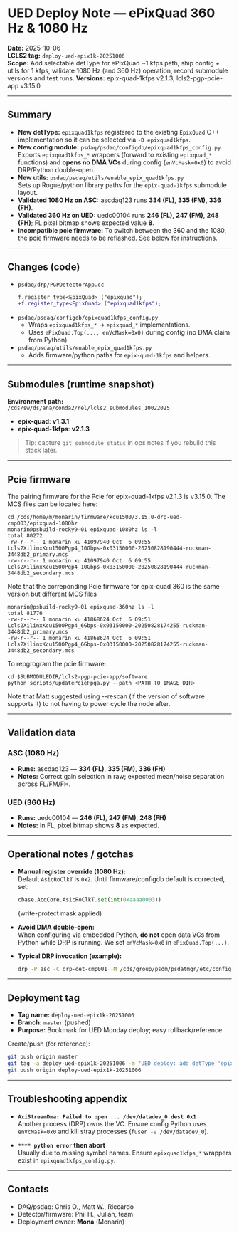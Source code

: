 # UED Deploy Note — ePixQuad 360 Hz & 1080 Hz

**Date:** 2025-10-06  
**LCLS2 tag:** `deploy-ued-epix1k-20251006`  
**Scope:** Add selectable detType for ePixQuad ~1 kfps path, ship config + utils for 1 kfps, validate 1080 Hz (and 360 Hz) operation, record submodule versions and test runs.
**Versions:** epix-quad-1kfps v2.1.3, lcls2-pgp-pcie-app v3.15.0

---

## Summary

- **New detType:** `epixquad1kfps` registered to the existing `EpixQuad` C++ implementation so it can be selected via `-D epixquad1kfps`.
- **New config module:** `psdaq/psdaq/configdb/epixquad1kfps_config.py`  
  Exports `epixquad1kfps_*` wrappers (forward to existing `epixquad_*` functions) and **opens no DMA VCs** during config (`enVcMask=0x0`) to avoid DRP/Python double-open.
- **New utils:** `psdaq/psdaq/utils/enable_epix_quad1kfps.py`  
  Sets up Rogue/python library paths for the `epix-quad-1kfps` submodule layout.
- **Validated 1080 Hz on ASC:** ascdaq123 runs **334 (FL)**, **335 (FM)**, **336 (FH)**.  
- **Validated 360 Hz on UED:** uedc00104 runs **246 (FL)**, **247 (FM)**, **248 (FH)**; FL pixel bitmap shows expected value **8**.
- **Incompatible pcie firmware:** To switch between the 360 and the 1080, the pcie firmware needs to be reflashed. See below for instructions.

---

## Changes (code)

- `psdaq/drp/PGPDetectorApp.cc`  
  ```diff
  f.register_type<EpixQuad> ("epixquad");
  +f.register_type<EpixQuad> ("epixquad1kfps");
  ```
- `psdaq/psdaq/configdb/epixquad1kfps_config.py`  
  - Wraps `epixquad1kfps_*` → `epixquad_*` implementations.  
  - Uses `ePixQuad.Top(..., enVcMask=0x0)` during config (no DMA claim from Python).
- `psdaq/psdaq/utils/enable_epix_quad1kfps.py`  
  - Adds firmware/python paths for `epix-quad-1kfps` and helpers.

---

## Submodules (runtime snapshot)

**Environment path:**  
`/cds/sw/ds/ana/conda2/rel/lcls2_submodules_10022025`

- **epix-quad**: **v1.3.1**  
- **epix-quad-1kfps**: **v2.1.3**

> Tip: capture `git submodule status` in ops notes if you rebuild this stack later.

---

## Pcie firmware 
The pairing firmware for the Pcie for epix-quad-1kfps v2.1.3 is v3.15.0. The MCS files can be located here:
```
cd /cds/home/m/monarin/firmware/kcu1500/3.15.0-drp-ued-cmp003/epixquad-1080hz
monarin@psbuild-rocky9-01 epixquad-1080hz ls -l
total 80272
-rw-r--r-- 1 monarin xu 41097940 Oct  6 09:55 Lcls2XilinxKcu1500Pgp4_10Gbps-0x03150000-20250828190444-ruckman-3448db2_primary.mcs
-rw-r--r-- 1 monarin xu 41097940 Oct  6 09:55 Lcls2XilinxKcu1500Pgp4_10Gbps-0x03150000-20250828190444-ruckman-3448db2_secondary.mcs
```
Note that the correponding Pcie firmware for epix-quad 360 is the same version but different MCS files
```
monarin@psbuild-rocky9-01 epixquad-360hz ls -l
total 81776
-rw-r--r-- 1 monarin xu 41868624 Oct  6 09:51 Lcls2XilinxKcu1500Pgp4_6Gbps-0x03150000-20250828174255-ruckman-3448db2_primary.mcs
-rw-r--r-- 1 monarin xu 41868624 Oct  6 09:51 Lcls2XilinxKcu1500Pgp4_6Gbps-0x03150000-20250828174255-ruckman-3448db2_secondary.mcs
```
To repgrogram the pcie firmware:
```
cd $SUBMODULEDIR/lcls2-pgp-pcie-app/software
python scripts/updatePcieFpga.py --path <PATH_TO_IMAGE_DIR>
```
Note that Matt suggested using --rescan (if the version of software supports it) to not having to power cycle the node after.

---

## Validation data

### ASC (1080 Hz)
- **Runs:** ascdaq123 — **334 (FL)**, **335 (FM)**, **336 (FH)**  
- **Notes:** Correct gain selection in raw; expected mean/noise separation across FL/FM/FH.

### UED (360 Hz)
- **Runs:** uedc00104 — **246 (FL)**, **247 (FM)**, **248 (FH)**  
- **Notes:** In FL, pixel bitmap shows **8** as expected.

---

## Operational notes / gotchas

- **Manual register override (1080 Hz):**  
  Default `AsicRoClkT` is `0x2`. Until firmware/configdb default is corrected, set:
  ```python
  cbase.AcqCore.AsicRoClkT.set(int(0xaaaa0003))
  ```
  (write-protect mask applied)

- **Avoid DMA double-open:**  
  When configuring via embedded Python, **do not** open data VCs from Python while DRP is running. We set `enVcMask=0x0` in `ePixQuad.Top(...)`.

- **Typical DRP invocation (example):**
  ```bash
  drp -P asc -C drp-det-cmp001 -M /cds/group/psdm/psdatmgr/etc/config/prom/asc       -o /u2/pcds/pds -k ep_provider=sockets,ep_domain=enp1s0f0       -d /dev/datadev_0 -k batching=yes -l 0x1       -D epixquad1kfps -p 2 -u epix10ka_0 -W 6 -vvv
  ```

---

## Deployment tag

- **Tag name:** `deploy-ued-epix1k-20251006`  
- **Branch:** `master` (pushed)  
- **Purpose:** Bookmark for UED Monday deploy; easy rollback/reference.

Create/push (for reference):
```bash
git push origin master
git tag -a deploy-ued-epix1k-20251006 -m "UED deploy: add detType 'epixquad1kfps'; validate 360/1080. Submodules: epix-quad v1.3.1; epix-quad-1kfps v2.1.3. Runs: ascdaq123 334–336; uedc00104 246–248. Note: AsicRoClkT=0xaaaa0003 for 1080."
git push origin deploy-ued-epix1k-20251006
```

---

## Troubleshooting appendix

- **`AxiStreamDma: Failed to open ... /dev/datadev_0 dest 0x1`**  
  Another process (DRP) owns the VC. Ensure config Python uses `enVcMask=0x0` and kill stray processes (`fuser -v /dev/datadev_0`).

- **`**** python error` then abort**  
  Usually due to missing symbol names. Ensure `epixquad1kfps_*` wrappers exist in `epixquad1kfps_config.py`.

---

## Contacts

- DAQ/psdaq: Chris O., Matt W., Riccardo  
- Detector/firmware: Phil H., Julian, team  
- Deployment owner: **Mona** (Monarin)
